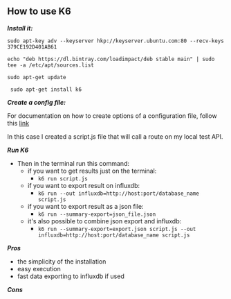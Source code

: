 ## How to use K6

**_Install it:_**

``sudo apt-key adv --keyserver hkp://keyserver.ubuntu.com:80 --recv-keys 379CE192D401AB61``

``echo "deb https://dl.bintray.com/loadimpact/deb stable main" | sudo tee -a /etc/apt/sources.list``

``sudo apt-get update``

`` sudo apt-get install k6``

**_Create a config file:_** 

For documentation on how to create options of a  configuration file, follow this [link](https://k6.io/docs/using-k6/options)


In this case I created a script.js file that will call a route on my local test API. 

**_Run K6_**

* Then in the terminal run this command: 
    * if you want to get results just on the terminal:
        - ``k6 run script.js``
    * if you want to export result on influxdb:
        -  ``k6 run --out influxdb=http://host:port/database_name script.js``
    * if you want to export result as a json file: 
        - ``k6 run --summary-export=json_file.json``
    * it's also possible to combine json export and influxdb: 
        - ``k6 run --summary-export=export.json script.js --out influxdb=http://host:port/database_name script.js ``

**_Pros_**

- the simplicity of the installation
- easy execution 
- fast data exporting to influxdb if used

**_Cons_**

